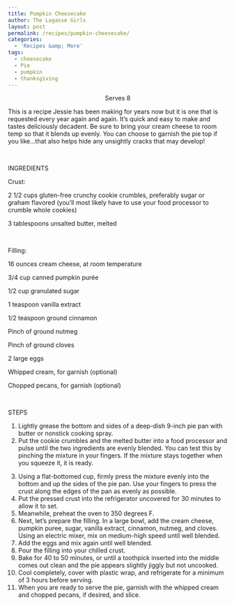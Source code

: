 ```yaml
---
title: Pumpkin Cheesecake
author: The Lagasse Girls
layout: post
permalink: /recipes/pumpkin-cheesecake/
categories:
  - 'Recipes &amp; More'
tags:
  - cheesecake
  - Pie
  - pumpkin
  - thanksgiving
---
```

<p style="text-align: center;">
  Serves 8
</p>

This is a recipe Jessie has been making for years now but it is one that is requested every year again and again. It’s quick and easy to make and tastes deliciously decadent. Be sure to bring your cream cheese to room temp so that it blends up evenly. You can choose to garnish the pie top if you like…that also helps hide any unsightly cracks that may develop!

&nbsp;

INGREDIENTS

Crust:

2 1/2 cups gluten-free crunchy cookie crumbles, preferably sugar or graham flavored (you’ll most likely have to use your food processor to crumble whole cookies)

3 tablespoons unsalted butter, melted

&nbsp;

Filling:

16 ounces cream cheese, at room temperature

3/4 cup canned pumpkin purée

1/2 cup granulated sugar

1 teaspoon vanilla extract

1/2 teaspoon ground cinnamon

Pinch of ground nutmeg

Pinch of ground cloves

2 large eggs

Whipped cream, for garnish (optional)

Chopped pecans, for garnish (optional)

&nbsp;

STEPS

  1. Lightly grease the bottom and sides of a deep-dish 9-inch pie pan with butter or nonstick cooking spray.
  2. Put the cookie crumbles and the melted butter into a food processor and pulse until the two ingredients are evenly blended. You can test this by pinching the mixture in your fingers. If the mixture stays together when you squeeze it, it is ready.

<ol start="3">
  <li>
    Using a flat-bottomed cup, firmly press the mixture evenly into the bottom and up the sides of the pie pan. Use your fingers to press the crust along the edges of the pan as evenly as possible.
  </li>
  <li>
    Put the pressed crust into the refrigerator uncovered for 30 minutes to allow it to set.
  </li>
  <li>
    Meanwhile, preheat the oven to 350 degrees F.
  </li>
  <li>
    Next, let’s prepare the filling. In a large bowl, add the cream cheese, pumpkin puree, sugar, vanilla extract, cinnamon, nutmeg, and cloves. Using an electric mixer, mix on medium-high speed until well blended.
  </li>
  <li>
    Add the eggs and mix again until well blended.
  </li>
  <li>
    Pour the filling into your chilled crust.
  </li>
  <li>
    Bake for 40 to 50 minutes, or until a toothpick inserted into the middle comes out clean and the pie appears slightly jiggly but not uncooked.
  </li>
  <li>
    Cool completely, cover with plastic wrap, and refrigerate for a minimum of 3 hours before serving.
  </li>
  <li>
    When you are ready to serve the pie, garnish with the whipped cream and chopped pecans, if desired, and slice.
  </li>
</ol>

&nbsp;